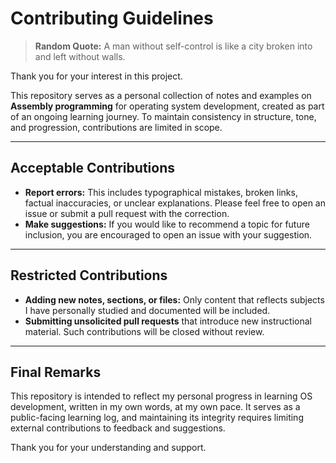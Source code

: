 # Contributing Guidelines

> **Random Quote:** A man without self-control is like a city broken into and left without walls.

Thank you for your interest in this project.

This repository serves as a personal collection of notes and examples on **Assembly programming** for operating system development, created as part of an ongoing learning journey. To maintain consistency in structure, tone, and progression, contributions are limited in scope.

---

## Acceptable Contributions

+ **Report errors:** This includes typographical mistakes, broken links, factual inaccuracies, or unclear explanations. Please feel free to open an issue or submit a pull request with the correction.
+ **Make suggestions:** If you would like to recommend a topic for future inclusion, you are encouraged to open an issue with your suggestion.

---

## Restricted Contributions

+ **Adding new notes, sections, or files:** Only content that reflects subjects I have personally studied and documented will be included.
+ **Submitting unsolicited pull requests** that introduce new instructional material. Such contributions will be closed without review.

---

## Final Remarks

This repository is intended to reflect my personal progress in learning OS development, written in my own words, at my own pace. It serves as a public-facing learning log, and maintaining its integrity requires limiting external contributions to feedback and suggestions.

Thank you for your understanding and support.
